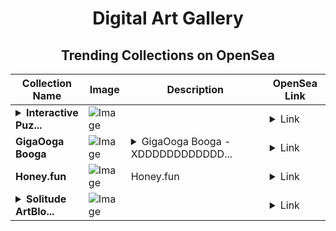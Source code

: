 <div align="center">

# Digital Art Gallery

## Trending Collections on OpenSea

| Collection Name                       | Image                                                                                     | Description                       | OpenSea Link                                                                                          |
|---------------------------------------|-------------------------------------------------------------------------------------------|-----------------------------------|--------------------------------------------------------------------------------------------------------|
| **<details><summary>Interactive Puz...</summary>Interactive Puzzle NFT</details>** | ![Image](https://i.seadn.io/s/raw/files/d2b89b588f60ec914f9f7d3e491be35b.gif?w=500&auto=format?w=200&auto=format) |  | <details><summary>Link</summary>[Interactive Puzzle NFT](https://opensea.io/collection/interactive-puzzle-nft)</details> |
| **GigaOoga Booga** | ![Image](https://i.seadn.io/s/raw/files/53e93c4f5b244031791a4dd0b97c815d.jpg?w=500&auto=format?w=200&auto=format) | <details><summary>GigaOoga Booga - XDDDDDDDDDDDD...</summary>GigaOoga Booga - XDDDDDDDDDDDDD defi forever</details> | <details><summary>Link</summary>[GigaOoga Booga](https://opensea.io/collection/gigaooga-booga)</details> |
| **Honey.fun** | ![Image](https://i.seadn.io/s/raw/files/efbb4d8d5357a2557305fd682978d219.jpg?w=500&auto=format?w=200&auto=format) | Honey.fun | <details><summary>Link</summary>[Honey.fun](https://opensea.io/collection/honey-fun-7)</details> |
| **<details><summary>Solitude ArtBlo...</summary>Solitude ArtBlock</details>** | ![Image](https://i.seadn.io/s/raw/files/440bcd2c1a9520a5b9e9d6b63be3bde6.jpg?w=500&auto=format?w=200&auto=format) |  | <details><summary>Link</summary>[Solitude ArtBlock](https://opensea.io/collection/solitude-artblock)</details> |

</div>